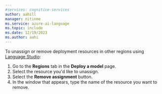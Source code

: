 ```yaml
---
#services: cognitive-services
author: aahill
manager: nitinme
ms.service: azure-ai-language
ms.topic: include
ms.date: 12/19/2023
ms.author: aahi
---
```



To unassign or remove deployment resources in other regions using [Language Studio](https://aka.ms/LanguageStudio):
1. Go to the **Regions** tab in the **Deploy a model** page.
2. Select the resource you'd like to unassign.
3. Select the **Remove assignment** button.
4. In the window that appears, type the name of the resource you want to remove. 
